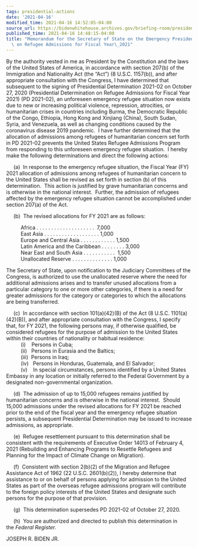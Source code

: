 ```yaml
---
tags: presidential-actions
date: '2021-04-16'
modified_time: 2021-04-16 14:52:05-04:00
source_url: https://bidenwhitehouse.archives.gov/briefing-room/presidential-actions/2021/04/16/memorandum-for-the-secretary-of-state-on-the-emergency-presidential-determination-on-refugee-admissions-for-fiscal-year-2021/
published_time: 2021-04-16 14:48:15-04:00
title: "Memorandum for the Secretary of State on the Emergency Presidential Determination\
  \ on Refugee Admissions for Fiscal Year\_2021"
---
```

 
By the authority vested in me as President by the Constitution and the
laws of the United States of America, in accordance with section 207(b)
of the Immigration and Nationality Act (the “Act”) (8 U.S.C. 1157(b)),
and after appropriate consultation with the Congress, I have determined
that subsequent to the signing of Presidential Determination 2021-02 on
October 27, 2020 (Presidential Determination on Refugee Admissions for
Fiscal Year 2021) (PD 2021-02), an unforeseen emergency refugee
situation now exists due to new or increasing political violence,
repression, atrocities, or humanitarian crises in countries including
Burma, the Democratic Republic of the Congo, Ethiopia, Hong Kong and
Xinjiang (China), South Sudan, Syria, and Venezuela, as well as changing
conditions caused by the coronavirus disease 2019 pandemic.  I have
further determined that the allocation of admissions among refugees of
humanitarian concern set forth in PD 2021-02 prevents the United States
Refugee Admissions Program from responding to this unforeseen emergency
refugee situation.  I hereby make the following determinations and
direct the following actions:  
  
     (a)  In response to the emergency refugee situation, the Fiscal
Year (FY) 2021 allocation of admissions among refugees of humanitarian
concern to the United States shall be revised as set forth in section
(b) of this determination.  This action is justified by grave
humanitarian concerns and is otherwise in the national interest.
 Further, the admission of refugees affected by the emergency refugee
situation cannot be accomplished under section 207(a) of the Act.  
  
     (b)  The revised allocations for FY 2021 are as follows:  
  
          Africa . . . . . . . . . . . . . . . . . . . .  7,000  
          East Asia . . . . . . . . . . . . . . . . . . . 1,000  
          Europe and Central Asia . . . . . . . . . . . . 1,500  
          Latin America and the Caribbean . . . . . . . . 3,000  
          Near East and South Asia . . . . . . . . . . .  1,500  
          Unallocated Reserve . . . . . . . . . . . . . . 1,000  
  
The Secretary of State, upon notification to the Judiciary Committees of
the Congress, is authorized to use the unallocated reserve where the
need for additional admissions arises and to transfer unused allocations
from a particular category to one or more other categories, if there is
a need for greater admissions for the category or categories to which
the allocations are being transferred.  
  
     (c)  In accordance with section 101(a)(42)(B) of the Act (8 U.S.C.
1101(a)(42)(B)), and after appropriate consultation with the Congress, I
specify that, for FY 2021, the following persons may, if otherwise
qualified, be considered refugees for the purpose of admission to the
United States within their countries of nationality or habitual
residence:  
          (i)    Persons in Cuba;  
          (ii)   Persons in Eurasia and the Baltics;  
          (iii)  Persons in Iraq;   
          (iv)   Persons in Honduras, Guatemala, and El Salvador;  
          (v)    In special circumstances, persons identified by a
United States Embassy in any location or initially referred to the
Federal Government by a designated non-governmental organization.  
  
     (d)  The admission of up to 15,000 refugees remains justified by
humanitarian concerns and is otherwise in the national interest.  Should
15,000 admissions under the revised allocations for FY 2021 be reached
prior to the end of the fiscal year and the emergency refugee situation
persists, a subsequent Presidential Determination may be issued to
increase admissions, as appropriate.

     (e)  Refugee resettlement pursuant to this determination shall be
consistent with the requirements of Executive Order 14013 of February 4,
2021 (Rebuilding and Enhancing Programs to Resettle Refugees and
Planning for the Impact of Climate Change on Migration).

     (f)  Consistent with section 2(b)(2) of the Migration and Refugee
Assistance Act of 1962 (22 U.S.C. 2601(b)(2)), I hereby determine that
assistance to or on behalf of persons applying for admission to the
United States as part of the overseas refugee admissions program will
contribute to the foreign policy interests of the United States and
designate such persons for the purpose of that provision.  

     (g)  This determination supersedes PD 2021-02 of October 27, 2020.

     (h)  You are authorized and directed to publish this determination
in the *Federal Register.*

JOSEPH R. BIDEN JR.
